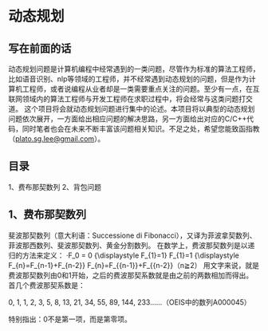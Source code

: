 # 动态规划
## 写在前面的话
   动态规划问题是计算机编程中经常遇到的一类问题，尽管作为标准的算法工程师，比如语音识别、nlp等领域的工程师，并不经常遇到动态规划的问题，但是作为计算机工程师，或者说编程从业者却是一类需要重点关注的问题。至少有一点，在互联网领域内的算法工程师与开发工程师在求职过程中，将会经常与这类问题打交道。
   这个项目将会就动态规划问题进行集中的论述。本项目将以典型的动态规划问题依次展开，一方面给出相应问题的解决思路，另一方面给出对应的C/C++代码，同时笔者也会在未来不断丰富该问题相关知识。不足之处，希望您能致函指教（plato.sg.lee@gmail.com）。
   
## 目录
   1、费布那契数列
   2、背包问题
   
## 1、费布那契数列
   斐波那契数列（意大利语：Successione di Fibonacci），又译为菲波拿契数列、菲波那西数列、斐波那契数列、黄金分割数列。
在数学上，费波那契数列是以递归的方法来定义：
   ·F_0 = 0
{\displaystyle F_{1}=1} F_{1}=1
{\displaystyle F_{n}=F_{n-1}+F_{n-2}} F_{n}=F_{{n-1}}+F_{{n-2}}（n≧2）
用文字来说，就是费波那契数列由0和1开始，之后的费波那契系数就是由之前的两数相加而得出。首几个费波那契系数是：

0, 1, 1, 2, 3, 5, 8, 13, 21, 34, 55, 89, 144, 233……（OEIS中的数列A000045）

特别指出：0不是第一项，而是第零项。
